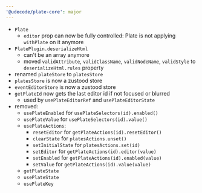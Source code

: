 ```yaml
---
'@udecode/plate-core': major
---
```


- `Plate`
  - `editor` prop can now be fully controlled: Plate is not applying `withPlate` on it anymore
- `PlatePlugin.deserializeHtml`
  - can't be an array anymore
  - moved `validAttribute`, `validClassName`, `validNodeName`, `validStyle` to `deserializeHtml.rules` property
- renamed `plateStore` to `platesStore`
- `platesStore` is now a zustood store
- `eventEditorStore` is now a zustood store
- `getPlateId` now gets the last editor id if not focused or blurred
  - used by `usePlateEditorRef` and `usePlateEditorState`
- removed:
  - `usePlateEnabled` for `usePlateSelectors(id).enabled()`
  - `usePlateValue` for `usePlateSelectors(id).value()`
  - `usePlateActions`:
    - `resetEditor` for `getPlateActions(id).resetEditor()`
    - `clearState` for `platesActions.unset()`
    - `setInitialState` for `platesActions.set(id)`
    - `setEditor` for `getPlateActions(id).editor(value)`
    - `setEnabled` for `getPlateActions(id).enabled(value)`
    - `setValue` for `getPlateActions(id).value(value)`
  - `getPlateState`
  - `usePlateState`
  - `usePlateKey`
